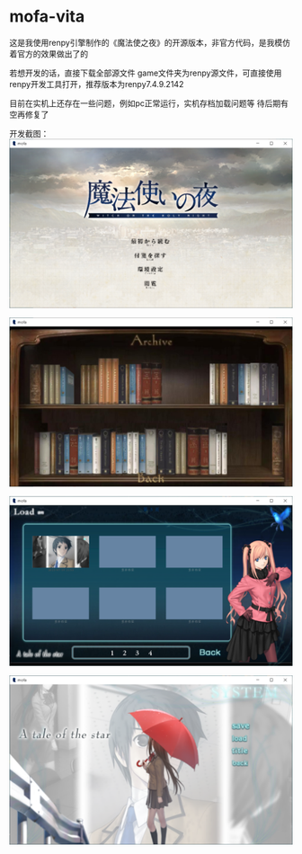 # mofa-vita
这是我使用renpy引擎制作的《魔法使之夜》的开源版本，非官方代码，是我模仿着官方的效果做出了的

若想开发的话，直接下载全部源文件
game文件夹为renpy源文件，可直接使用renpy开发工具打开，推荐版本为renpy7.4.9.2142

目前在实机上还存在一些问题，例如pc正常运行，实机存档加载问题等
待后期有空再修复了

开发截图：
![image](https://github.com/qianmozhongheng/mofa-vita/blob/master/1.PNG)

![image](https://github.com/qianmozhongheng/mofa-vita/blob/master/2.PNG)

![image](https://github.com/qianmozhongheng/mofa-vita/blob/master/3.PNG)

![image](https://github.com/qianmozhongheng/mofa-vita/blob/master/4.PNG)
